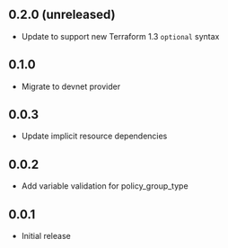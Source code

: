 ## 0.2.0 (unreleased)

- Update to support new Terraform 1.3 `optional` syntax

## 0.1.0

- Migrate to devnet provider

## 0.0.3

- Update implicit resource dependencies

## 0.0.2

- Add variable validation for policy_group_type

## 0.0.1

- Initial release
